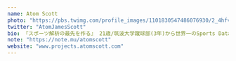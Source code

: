 ```yaml
---
name: Atom Scott
photo: "https://pbs.twimg.com/profile_images/1101830547486076930/2_4hfvhP_400x400.jpg"
twitter: "AtomJamesScott"
bio: 『スポーツ解析の最先を作る』 21歳/筑波大学蹴球部(3年)から世界一のSports Data Analystを目指してます。情報科学類(COINS)。産総研&CVlabでスポーツにおける人間追跡•姿勢推定技術とそこから得られるデータとその分析の研究をしてます。
note: "https://note.mu/atomscott"
website: "www.projects.atomscott.com"
---
```

